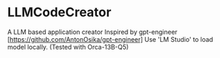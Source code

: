 # LLMCodeCreator
A LLM based application creator 
Inspired by gpt-engineer [https://github.com/AntonOsika/gpt-engineer]
Use 'LM Studio' to load model locally.
(Tested with Orca-13B-Q5)

